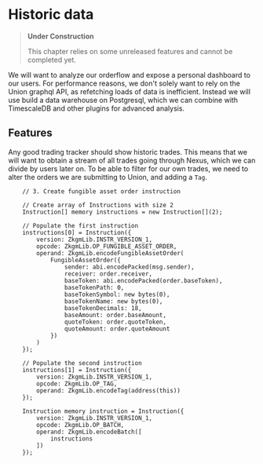 # Historic data

> **Under Construction**
>
> This chapter relies on some unreleased features and cannot be completed yet.

We will want to analyze our orderflow and expose a personal dashboard to our users. For performance reasons, we don't solely want to rely on the Union graphql API, as refetching loads of data is inefficient. Instead we will use build a data warehouse on Postgresql, which we can combine with TimescaleDB and other plugins for advanced analysis.

## Features

Any good trading tracker should show historic trades. This means that we will want to obtain a stream of all trades going through Nexus, which we can divide by users later on. To be able to filter for our own trades, we need to alter the orders we are submitting to Union, and adding a `Tag`.

```solidity
    // 3. Create fungible asset order instruction

    // Create array of Instructions with size 2
    Instruction[] memory instructions = new Instruction[](2);

    // Populate the first instruction
    instructions[0] = Instruction({
        version: ZkgmLib.INSTR_VERSION_1,
        opcode: ZkgmLib.OP_FUNGIBLE_ASSET_ORDER,
        operand: ZkgmLib.encodeFungibleAssetOrder(
            FungibleAssetOrder({
                sender: abi.encodePacked(msg.sender),
                receiver: order.receiver,
                baseToken: abi.encodePacked(order.baseToken),
                baseTokenPath: 0,
                baseTokenSymbol: new bytes(0),
                baseTokenName: new bytes(0),
                baseTokenDecimals: 18,
                baseAmount: order.baseAmount,
                quoteToken: order.quoteToken,
                quoteAmount: order.quoteAmount
            })
        )
    });

    // Populate the second instruction
    instructions[1] = Instruction({
        version: ZkgmLib.INSTR_VERSION_1,
        opcode: ZkgmLib.OP_TAG,
        operand: ZkgmLib.encodeTag(address(this))
    });

    Instruction memory instruction = Instruction({
        version: ZkgmLib.INSTR_VERSION_1,
        opcode: ZkgmLib.OP_BATCH,
        operand: ZkgmLib.encodeBatch([
            instructions
        ])
    });
```
